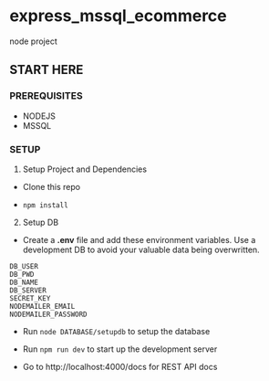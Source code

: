 # express_mssql_ecommerce
node project

## START HERE
### PREREQUISITES

- NODEJS
- MSSQL

### SETUP
1. Setup Project and Dependencies

- Clone this repo

- `npm install`

2. Setup DB
- Create a **.env** file and add these environment variables. Use a development DB to avoid your valuable data being overwritten.
```
DB_USER
DB_PWD
DB_NAME
DB_SERVER
SECRET_KEY
NODEMAILER_EMAIL
NODEMAILER_PASSWORD
```

- Run `node DATABASE/setupdb` to setup the database

- Run `npm run dev` to start up the development server

- Go to http://localhost:4000/docs for REST API docs